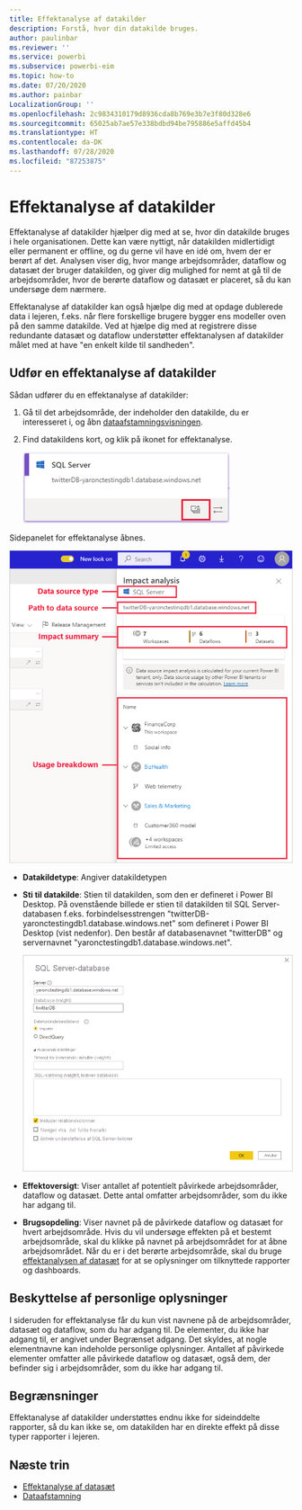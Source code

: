 ```yaml
---
title: Effektanalyse af datakilder
description: Forstå, hvor din datakilde bruges.
author: paulinbar
ms.reviewer: ''
ms.service: powerbi
ms.subservice: powerbi-eim
ms.topic: how-to
ms.date: 07/20/2020
ms.author: painbar
LocalizationGroup: ''
ms.openlocfilehash: 2c9834310179d8936cda8b769e3b7e3f80d328e6
ms.sourcegitcommit: 65025ab7ae57e338bdbd94be795886e5affd45b4
ms.translationtype: HT
ms.contentlocale: da-DK
ms.lasthandoff: 07/28/2020
ms.locfileid: "87253875"
---
```

# <a name="data-source-impact-analysis"></a>Effektanalyse af datakilder

Effektanalyse af datakilder hjælper dig med at se, hvor din datakilde bruges i hele organisationen. Dette kan være nyttigt, når datakilden midlertidigt eller permanent er offline, og du gerne vil have en idé om, hvem der er berørt af det. Analysen viser dig, hvor mange arbejdsområder, dataflow og datasæt der bruger datakilden, og giver dig mulighed for nemt at gå til de arbejdsområder, hvor de berørte dataflow og datasæt er placeret, så du kan undersøge dem nærmere.

Effektanalyse af datakilder kan også hjælpe dig med at opdage dublerede data i lejeren, f.eks. når flere forskellige brugere bygger ens modeller oven på den samme datakilde. Ved at hjælpe dig med at registrere disse redundante datasæt og dataflow understøtter effektanalysen af datakilder målet med at have "en enkelt kilde til sandheden".

## <a name="perform-data-source-impact-analysis"></a>Udfør en effektanalyse af datakilder

Sådan udfører du en effektanalyse af datakilder:

1. Gå til det arbejdsområde, der indeholder den datakilde, du er interesseret i, og åbn [dataafstamningsvisningen](service-data-lineage.md).
1. Find datakildens kort, og klik på ikonet for effektanalyse.

    ![Skærmbillede af datakildens kort, der viser knappen til effektanalyse.](media/service-data-source-impact-analysis/data-source-impact-analysis-button.png)
 
Sidepanelet for effektanalyse åbnes.

![Skærmbillede af sideruden til effektanalyse af datakilder.](media/service-data-source-impact-analysis/data-source-impact-analyis-side-pane.png)
 
* **Datakildetype**: Angiver datakildetypen
* **Sti til datakilde**: Stien til datakilden, som den er defineret i Power BI Desktop. På ovenstående billede er stien til datakilden til SQL Server-databasen f.eks. forbindelsesstrengen "twitterDB-yaronctestingdb1.database.windows.net" som defineret i Power BI Desktop (vist nedenfor). Den består af databasenavnet "twitterDB" og servernavnet "yaronctestingdb1.database.windows.net".

    ![Skærmbillede af definition af forbindelsesstreng i Power BI Desktop.](media/service-data-source-impact-analysis/connection-string-definition-in-desktop.png)
 
* **Effektoversigt**: Viser antallet af potentielt påvirkede arbejdsområder, dataflow og datasæt. Dette antal omfatter arbejdsområder, som du ikke har adgang til.
* **Brugsopdeling**: Viser navnet på de påvirkede dataflow og datasæt for hvert arbejdsområde. Hvis du vil undersøge effekten på et bestemt arbejdsområde, skal du klikke på navnet på arbejdsområdet for at åbne arbejdsområdet. Når du er i det berørte arbejdsområde, skal du bruge [effektanalysen af datasæt](service-dataset-impact-analysis.md) for at se oplysninger om tilknyttede rapporter og dashboards.

## <a name="privacy"></a>Beskyttelse af personlige oplysninger

I sideruden for effektanalyse får du kun vist navnene på de arbejdsområder, datasæt og dataflow, som du har adgang til. De elementer, du ikke har adgang til, er angivet under Begrænset adgang. Det skyldes, at nogle elementnavne kan indeholde personlige oplysninger.
Antallet af påvirkede elementer omfatter alle påvirkede dataflow og datasæt, også dem, der befinder sig i arbejdsområder, som du ikke har adgang til.

## <a name="limitations"></a>Begrænsninger

Effektanalyse af datakilder understøttes endnu ikke for sideinddelte rapporter, så du kan ikke se, om datakilden har en direkte effekt på disse typer rapporter i lejeren.

## <a name="next-steps"></a>Næste trin

* [Effektanalyse af datasæt](service-dataset-impact-analysis.md)
* [Dataafstamning](service-data-lineage.md)